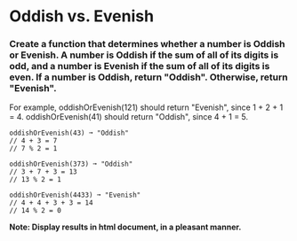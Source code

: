 # Oddish vs. Evenish

### Create a function that determines whether a number is Oddish or Evenish. A number is Oddish if the sum of all of its digits is odd, and a number is Evenish if the sum of all of its digits is even. If a number is Oddish, return "Oddish". Otherwise, return "Evenish".

For example, oddishOrEvenish(121) should return "Evenish", since 1 + 2 + 1 = 4. oddishOrEvenish(41) should return "Oddish", since 4 + 1 = 5.

<pre><code>oddishOrEvenish(43) ➞ "Oddish"
// 4 + 3 = 7
// 7 % 2 = 1

oddishOrEvenish(373) ➞ "Oddish"
// 3 + 7 + 3 = 13
// 13 % 2 = 1

oddishOrEvenish(4433) ➞ "Evenish"
// 4 + 4 + 3 + 3 = 14
// 14 % 2 = 0 </code></pre>



**Note: Display results in html document, in a pleasant manner.**
